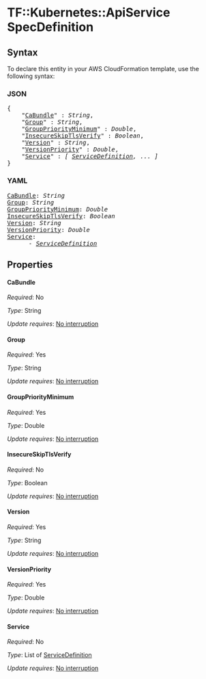 # TF::Kubernetes::ApiService SpecDefinition

## Syntax

To declare this entity in your AWS CloudFormation template, use the following syntax:

### JSON

<pre>
{
    "<a href="#cabundle" title="CaBundle">CaBundle</a>" : <i>String</i>,
    "<a href="#group" title="Group">Group</a>" : <i>String</i>,
    "<a href="#grouppriorityminimum" title="GroupPriorityMinimum">GroupPriorityMinimum</a>" : <i>Double</i>,
    "<a href="#insecureskiptlsverify" title="InsecureSkipTlsVerify">InsecureSkipTlsVerify</a>" : <i>Boolean</i>,
    "<a href="#version" title="Version">Version</a>" : <i>String</i>,
    "<a href="#versionpriority" title="VersionPriority">VersionPriority</a>" : <i>Double</i>,
    "<a href="#service" title="Service">Service</a>" : <i>[ <a href="servicedefinition.md">ServiceDefinition</a>, ... ]</i>
}
</pre>

### YAML

<pre>
<a href="#cabundle" title="CaBundle">CaBundle</a>: <i>String</i>
<a href="#group" title="Group">Group</a>: <i>String</i>
<a href="#grouppriorityminimum" title="GroupPriorityMinimum">GroupPriorityMinimum</a>: <i>Double</i>
<a href="#insecureskiptlsverify" title="InsecureSkipTlsVerify">InsecureSkipTlsVerify</a>: <i>Boolean</i>
<a href="#version" title="Version">Version</a>: <i>String</i>
<a href="#versionpriority" title="VersionPriority">VersionPriority</a>: <i>Double</i>
<a href="#service" title="Service">Service</a>: <i>
      - <a href="servicedefinition.md">ServiceDefinition</a></i>
</pre>

## Properties

#### CaBundle

_Required_: No

_Type_: String

_Update requires_: [No interruption](https://docs.aws.amazon.com/AWSCloudFormation/latest/UserGuide/using-cfn-updating-stacks-update-behaviors.html#update-no-interrupt)

#### Group

_Required_: Yes

_Type_: String

_Update requires_: [No interruption](https://docs.aws.amazon.com/AWSCloudFormation/latest/UserGuide/using-cfn-updating-stacks-update-behaviors.html#update-no-interrupt)

#### GroupPriorityMinimum

_Required_: Yes

_Type_: Double

_Update requires_: [No interruption](https://docs.aws.amazon.com/AWSCloudFormation/latest/UserGuide/using-cfn-updating-stacks-update-behaviors.html#update-no-interrupt)

#### InsecureSkipTlsVerify

_Required_: No

_Type_: Boolean

_Update requires_: [No interruption](https://docs.aws.amazon.com/AWSCloudFormation/latest/UserGuide/using-cfn-updating-stacks-update-behaviors.html#update-no-interrupt)

#### Version

_Required_: Yes

_Type_: String

_Update requires_: [No interruption](https://docs.aws.amazon.com/AWSCloudFormation/latest/UserGuide/using-cfn-updating-stacks-update-behaviors.html#update-no-interrupt)

#### VersionPriority

_Required_: Yes

_Type_: Double

_Update requires_: [No interruption](https://docs.aws.amazon.com/AWSCloudFormation/latest/UserGuide/using-cfn-updating-stacks-update-behaviors.html#update-no-interrupt)

#### Service

_Required_: No

_Type_: List of <a href="servicedefinition.md">ServiceDefinition</a>

_Update requires_: [No interruption](https://docs.aws.amazon.com/AWSCloudFormation/latest/UserGuide/using-cfn-updating-stacks-update-behaviors.html#update-no-interrupt)

